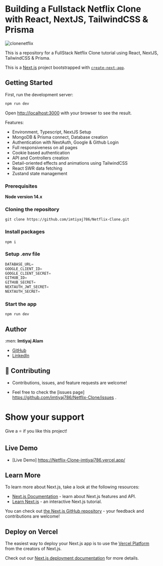 # Building a Fullstack Netflix Clone with React, NextJS, TailwindCSS & Prisma
![clonenetflix](https://user-images.githubusercontent.com/55544765/231393099-6249c6f8-58b4-40f8-af2b-7653c28886d7.png)

This is a repository for a FullStack Netflix Clone tutorial using React, NextJS, TailwindCSS & Prisma.

This is a [Next.js](https://nextjs.org/) project bootstrapped with [`create-next-app`](https://github.com/vercel/next.js/tree/canary/packages/create-next-app).

## Getting Started

First, run the development server:

```bash
npm run dev
```
Open [http://localhost:3000](http://localhost:3000) with your browser to see the result.

Features:

- Environment, Typescript, NextJS Setup
- MongoDB & Prisma connect, Database creation
- Authentication with NextAuth, Google & Github Login
- Full responsiveness on all pages
- Cookie based authentication
- API and Controllers creation
- Detail-oriented effects and animations using TailwindCSS
- React SWR data fetching
- Zustand state management

### Prerequisites

**Node version 14.x**

### Cloning the repository

```shell
git clone https://github.com/imtiyaj786/Netflix-Clone.git
```

### Install packages

```shell
npm i
```

### Setup .env file


```js
DATABASE_URL=
GOOGLE_CLIENT_ID=
GOOGLE_CLIENT_SECRET=
GITHUB_ID=
GITHUB_SECRET=
NEXTAUTH_JWT_SECRET=
NEXTAUTH_SECRET=
```
### Start the app

```shell
npm run dev
```

## Author

:men: **Imtiyaj Alam**

- [GitHub](https://github.com/imtiyaj786)
- [LinkedIn](https://www.linkedin.com/in/imtiyaj786/)

## 🤝 Contributing

- Contributions, issues, and feature requests are welcome!

- Feel free to check the [issues page] https://github.com/imtiyaj786/Netflix-Clone/issues .

# Show your support

Give a ⭐ if you like this project!

## Live Demo

- [Live Demo] https://Netflix-Clone-imtiyaj786.vercel.app/


## Learn More

To learn more about Next.js, take a look at the following resources:

- [Next.js Documentation](https://nextjs.org/docs) - learn about Next.js features and API.
- [Learn Next.js](https://nextjs.org/learn) - an interactive Next.js tutorial.

You can check out [the Next.js GitHub repository](https://github.com/vercel/next.js/) - your feedback and contributions are welcome!

## Deploy on Vercel

The easiest way to deploy your Next.js app is to use the [Vercel Platform](https://vercel.com/new?utm_medium=default-template&filter=next.js&utm_source=create-next-app&utm_campaign=create-next-app-readme) from the creators of Next.js.

Check out our [Next.js deployment documentation](https://nextjs.org/docs/deployment) for more details.
